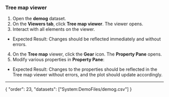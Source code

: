### Tree map viewer

1. Open the **demog** dataset.
2. On the **Viewers tab**, click **Tree map viewer**. The viewer opens.
3. Interact with all elements on the viewer. 
* Expected Result: Changes should be reflected immediately and without errors. 
4. On the **Tree map** viewer, click the **Gear** icon. The **Property Pane** opens.
5. Modify various properties in **Property Pane**:
  * Expected Result: Changes to the properties should be reflected in the Tree map viewer without errors, and the plot should update accordingly.

---
{
  "order": 23,
  "datasets": ["System:DemoFiles/demog.csv"]
}